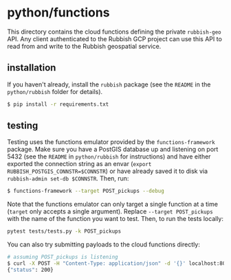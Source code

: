 # python/functions

This directory contains the cloud functions defining the private `rubbish-geo` API. Any client authenticated to the Rubbish GCP project can use this API to read from and write to the Rubbish geospatial service.

## installation

If you haven't already, install the `rubbish` package (see the `README` in the `python/rubbish` folder for details).

```bash
$ pip install -r requirements.txt
```

## testing

Testing uses the functions emulator provided by the `functions-framework` package. Make sure you have a PostGIS database up and listening on port 5432 (see the `README` in `python/rubbish` for instructions) and have either exported the connection string as an envar (`export RUBBISH_POSTGIS_CONNSTR=$CONNSTR`) or have already saved it to disk via `rubbish-admin set-db $CONNSTR`. Then, run:

```bash
$ functions-framework --target POST_pickups --debug
```

Note that the functions emulator can only target a single function at a time (`target` only accepts a single argument). Replace `--target POST_pickups` with the name of the function you want to test. Then, to run the tests locally:

```bash
pytest tests/tests.py -k POST_pickups
```

You can also try submitting payloads to the cloud functions directly:

```bash
# assuming POST_pickups is listening
$ curl -X POST -H "Content-Type: application/json" -d '{}' localhost:8080
{"status": 200}
```
